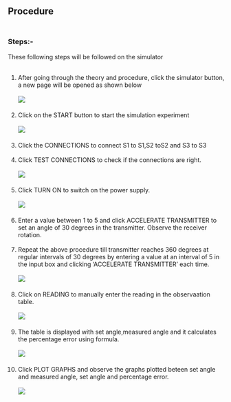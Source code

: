 ## Procedure<br><br>

### Steps:-<br>
These following steps will be followed on the simulator<br>
<br>

1. After going through the theory and procedure, click the simulator button, a new page will be opened as shown below<br><br>
<img src="images/1.png"><br><br>
2. Click on the START button to start the simulation experiment<br><br>
<img src="images/11.png"><br><br>
3. Click the CONNECTIONS to connect S1 to S1,S2 toS2 and S3 to S3<br><br>
4. Click TEST CONNECTIONS to check  if the connections are right.<br><br>
<img src="images/s3.png"><br><br>
5. Click TURN ON to switch on the power supply.<br><br>
<img src="images/s4.png"><br><br>
6. Enter a value between 1 to 5 and click ACCELERATE TRANSMITTER to set an angle of 30 degrees in the transmitter. Observe the receiver rotation.<br><br>
7. Repeat the above procedure till transmitter reaches 360 degrees at regular intervals of 30 degrees by entering a value at an interval of 5 in the input box  and clicking ‘ACCELERATE TRANSMITTER’ each time.<br><br>
<img src="images/s5.png"><br><br>
8. Click on READING to manually enter the reading in the observaation table.<br><br>
<img src="images/s6.png"><br><br>
9. The table is displayed with set angle,measured angle and it calculates the percentage error using formula.<br><br>
<img src="images/s7.png"><br><br>
10. Click PLOT GRAPHS and observe the graphs plotted beteen set angle and measured angle, set angle and percentage error.<br><br>
<img src="images/s8.png"><br><br>
